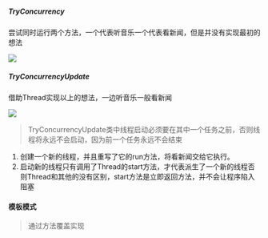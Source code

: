 ##### TryConcurrency
尝试同时运行两个方法，一个代表听音乐一个代表看新闻，但是并没有实现最初的想法

![](https://ws4.sinaimg.cn/large/006tKfTcgy1g14m0o1kqzj316g0aowfk.jpg)

##### TryConcurrencyUpdate
借助Thread实现以上的想法，一边听音乐一般看新闻

![](https://ws1.sinaimg.cn/large/006tKfTcgy1g14m1tnmzij321i0bqjt0.jpg)

> TryConcurrencyUpdate类中线程启动必须要在其中一个任务之前，否则线程将永远不会启动，因为前一个任务永远不会结束

1. 创建一个新的线程，并且重写了它的run方法，将看新闻交给它执行。
2. 启动新的线程只有调用了Thread的start方法，才代表派生了一个新的线程否则Thread和其他的没有区别，start方法是立即返回方法，并不会让程序陷入阻塞

#### 模板模式

> 通过方法覆盖实现